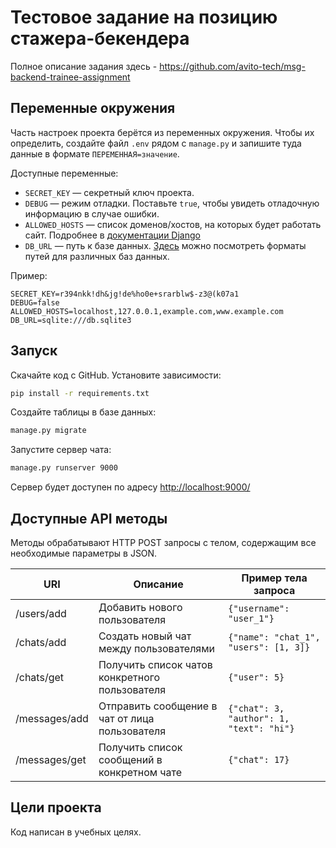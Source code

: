 # Тестовое задание на позицию стажера-бекендера

Полное описание задания здесь - <https://github.com/avito-tech/msg-backend-trainee-assignment>

## Переменные окружения

Часть настроек проекта берётся из переменных окружения. Чтобы их определить, создайте файл `.env` рядом с `manage.py` и запишите туда данные в формате `ПЕРЕМЕННАЯ=значение`.

Доступные переменные:

- `SECRET_KEY` — секретный ключ проекта.
- `DEBUG` — режим отладки. Поставьте `true`, чтобы увидеть отладочную информацию в случае ошибки.
- `ALLOWED_HOSTS` — список доменов/хостов, на которых будет работать сайт. Подробнее в [документации Django](https://docs.djangoproject.com/en/4.0/ref/settings/#allowed-hosts)
- `DB_URL` — путь к базе данных. [Здесь](https://github.com/kennethreitz/dj-database-url#url-schema) можно посмотреть форматы путей для различных баз данных.

Пример:

```env
SECRET_KEY=r394nkk!dh&jg!de%ho0e+srarblw$-z3@(k07a1
DEBUG=false
ALLOWED_HOSTS=localhost,127.0.0.1,example.com,www.example.com
DB_URL=sqlite:///db.sqlite3
```

## Запуск

Скачайте код с GitHub. Установите зависимости:

```sh
pip install -r requirements.txt
```

Создайте таблицы в базе данных:

```sh
manage.py migrate
```

Запустите сервер чата:

```sh
manage.py runserver 9000
```

Сервер будет доступен по адресу <http://localhost:9000/>

## Доступные API методы

Методы обрабатывают HTTP POST запросы c телом, содержащим все необходимые параметры в JSON.

|URI|Описание|Пример тела запроса|
|---|---|---|
|/users/add|Добавить нового пользователя|`{"username": "user_1"}`|
|/chats/add|Создать новый чат между пользователями|`{"name": "chat_1", "users": [1, 3]}`|
|/chats/get|Получить список чатов конкретного пользователя|`{"user": 5}`|
|/messages/add|Отправить сообщение в чат от лица пользователя|`{"chat": 3, "author": 1, "text": "hi"}`|
|/messages/get|Получить список сообщений в конкретном чате|`{"chat": 17}`|

## Цели проекта

Код написан в учебных целях.
